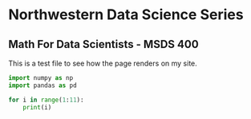 # Northwestern Data Science Series 
## Math For Data Scientists - MSDS 400
This is a test file to see how the page renders on my site.

```python
import numpy as np
import pandas as pd

for i in range(1:11):
	print(i)
```


<!--stackedit_data:
eyJoaXN0b3J5IjpbLTk3MDc1NjkzNCw1OTkzNzA5NTUsMTgwMj
I0OTc2MywxOTE5NTk1ODIxLDMzMjY3ODg3Nl19
-->